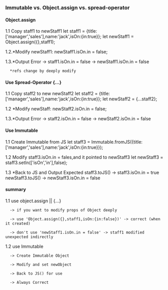### Immutable vs. Object.assign vs. spread-operator

#### Object.assign

  1.1 Copy staff1 to newStaff1
        let staff1 = {title:['manager','sales'],name:'jack',isOn:{in:true}};
        let newStaff1 = Object.assign({},staff1);
        
  1.2.*Modify newStaff1:
        newStaff1.isOn.in = false;

  1.3.*Output Error
        -> staff1.isOn.in = false
        -> newStaff1.isOn.in = false

      *refs change by deeply modify  

#### Use Spread-Operator {...}

  1.1 Copy staff2 to new newStaff2
				let staff2 = {title:['manager','sales'],name:'jack',isOn:{in:true}};
        let newStaff2 = {...staff2};
        
  1.2 *Modify newStaff:
				newStaff2.isOn.in = false;
        
  1.3.*Output Error
        -> staff2.isOn.in = false
        -> newStaff2.isOn.in = false 

#### Use Immutable

  1.1 Create Immutable from JS
        let staff3 = Immutable.fromJS({title:['manager','sales'],name:'jack',isOn:{in:true}});

  1.2 Modify staff3.isOn.in = fales,and it pointed to newStaff3
        let newStaff3 = staff3.setIn(['isOn','in'],false);

  1.3 *Back to JS and Output Expected
        staff3.toJS() -> staff3.isOn.in = true
        newStaff3.toJS() -> newStaff3.isOn.in = false


#### summary 

  1.1 use object.assign || {...} 
      
      -> if you want to modify props of Object deeply 
      
      -> use 'Object.assign({},staff1,isOn:{in:false})' -> correct (when it created)

      -> don't use 'newStaff1.isOn.in = false' -> staff1 modified unexpected indirectly 

  1.2 use Immutable

      -> Create Immutable Object 

      -> Modify and set newObject

      -> Back to JS() for use

      -> Always Correct